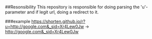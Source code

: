 ##Resonsibility
This repository is responsible for doing parsing
the 'u'-parameter and if legit url, doing a
redirect to it.

###example
https://shorten.github.io/r?u=http://google.com&_sid=Xr4Lew0Jw -> http://google.com&_sid=Xr4Lew0Jw




